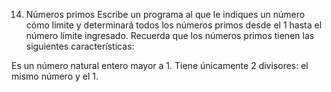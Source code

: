14. Números primos
Escribe un programa al que le indiques un número cómo límite y determinará todos los números primos desde el 1 hasta el número límite ingresado.
Recuerda que los números primos tienen las siguientes características:

Es un número natural entero mayor a 1.
Tiene únicamente 2 divisores: el mismo número y el 1.